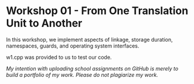 # Workshop 01 - From One Translation Unit to Another

In this workshop, we implement aspects of linkage, storage duration, namespaces, guards, and operating system interfaces.

w1.cpp was provided to us to test our code.

*My intention with uploading school assignments on GitHub is merely to build a portfolio of my work. Please do not plagiarize my work.*